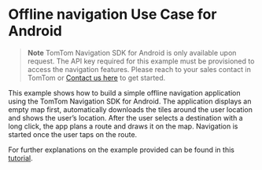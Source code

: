 # Offline navigation Use Case for Android

> **Note**  TomTom Navigation SDK for Android is only available upon
> request. The API key required for this example must be provisioned to access the navigation features.
> Please reach to your sales contact in TomTom or [Contact us here](https://developer.tomtom.com/tomtom-sdk-for-android/request-access "Contact us") to get started.

This example shows how to build a simple offline navigation application using the TomTom Navigation SDK for Android.
The application displays an empty map first, automatically downloads the tiles around the user location and shows the
user’s location. After the user selects a destination with a long click, the app plans a route and draws it on the map.
Navigation is started once the user taps on the route.

For further explanations on the example provided can be found in
this [tutorial](https://developer.tomtom.com/navigation/android/build-a-navigation-app/building-an-offline-navigation-app).
